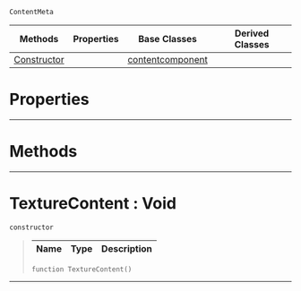  `ContentMeta`

|Methods|Properties|Base Classes|Derived Classes|
|---|---|---|---|
|[ Constructor](texturecontent.md#texturecontent-void)| |[contentcomponent](contentcomponent.md)| |


 #  Properties


---  
 #  Methods


---  
 #  TextureContent : Void

 `constructor`

> 
> |Name|Type|Description|
> |---|---|---|
> ```TS:Nada
> function TextureContent()
> ``` 


---  
 

 